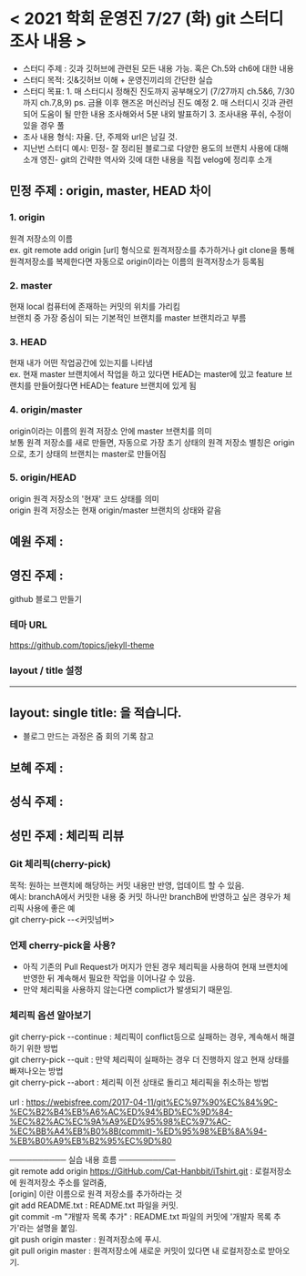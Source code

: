 # < 2021 학회 운영진 7/27 (화) git 스터디 조사 내용 >
 - 스터디 주제 : 깃과 깃허브에 관련된 모든 내용 가능. 혹은 Ch.5와 ch6에 대한 내용
 - 스터디 목적: 깃&깃허브 이해 + 운영진끼리의 간단한 실습 
 - 스터디 목표: 1. 매 스터디시 정해진 진도까지 공부해오기 (7/27까지 ch.5&6, 7/30까지 ch.7,8,9)
                                           ps. 금욜 이후 핸즈온 머신러닝 진도 예정
               2. 매 스터디시 깃과 관련되어 도움이 될 만한 내용 조사해와서 5분 내외 발표하기
               3. 조사내용 푸쉬, 수정이 있을 경우 풀
  - 조사 내용 형식: 자율. 단, 주제와 url은 남길 것.   
  - 지난번 스터디 예시: 민정- 잘 정리된 블로그로 다양한 용도의 브랜치 사용에 대해 소개
                      영진- git의 간략한 역사와 깃에 대한 내용을 직접 velog에 정리후 소개


## 민정 주제 : origin, master, HEAD 차이
### 1. origin
원격 저장소의 이름 <br/>
ex. git remote add origin [url] 형식으로 원격저장소를 추가하거나
git clone을 통해 원격저장소를 복제한다면 자동으로 origin이라는 이름의 원격저장소가 등록됨

### 2. master
현재 local 컴퓨터에 존재하는 커밋의 위치를 가리킴 <br/>
브랜치 중 가장 중심이 되는 기본적인 브랜치를 master 브랜치라고 부름

### 3. HEAD
현재 내가 어떤 작업공간에 있는지를 나타냄 <br/>
ex. 현재 master 브랜치에서 작업을 하고 있다면 HEAD는 master에 있고
feature 브랜치를 만들어줬다면 HEAD는 feature 브랜치에 있게 됨

### 4. origin/master
origin이라는 이름의 원격 저장소 안에 master 브랜치를 의미 <br/>
보통 원격 저장소를 새로 만들면, 자동으로 가장 초기 상태의 원격 저장소 별칭은 origin으로, 초기 상태의 브랜치는 master로 만들어짐

### 5. origin/HEAD
origin 원격 저장소의 '현재' 코드 상태를 의미 <br/>
origin 원격 저장소는 현재 origin/master 브랜치의 상태와 같음

## 예원 주제 :


## 영진 주제 :
github 블로그 만들기
### 테마 URL
https://github.com/topics/jekyll-theme

### layout / title 설정 
----
layout: single
title: 을 적습니다.
----

* 블로그 만드는 과정은 줌 회의 기록 참고

## 보혜 주제 :


## 성식 주제 :


## 성민 주제 : 체리픽 리뷰
### Git 체리픽(cherry-pick)
목적: 원하는 브랜치에 해당하는 커밋 내용만 반영, 업데이트 할 수 있음.<br/>
예시: branchA에서 커밋한 내용 중 커밋 하나만 branchB에 반영하고 싶은 경우가 체리픽 사용에 좋은 예<br/>
git cherry-pick --<커밋넘버>

### 언제 cherry-pick을 사용?
 - 아직 기존의 Pull Request가 머지가 안된 경우 체리픽을 사용하여 현재 브랜치에 반영한 뒤 계속해서 필요한 작업을 이어나갈 수 있음.
 - 만약 체리픽을 사용하지 않는다면 complict가 발생되기 때문임.

### 체리픽 옵션 알아보기
git cherry-pick --continue : 체리픽이 conflict등으로 실패하는 경우, 계속해서 해결하기 위한 방법<br/>
git cherry-pick --quit : 만약 체리픽이 실패하는 경우 더 진행하지 않고 현재 상태를 빠져나오는 방법<br/>
git cherry-pick --abort : 체리픽 이전 상태로 돌리고 체리픽을 취소하는 방법<br/>
<br/>
url : https://webisfree.com/2017-04-11/git%EC%97%90%EC%84%9C-%EC%B2%B4%EB%A6%AC%ED%94%BD%EC%9D%84-%EC%82%AC%EC%9A%A9%ED%95%98%EC%97%AC-%EC%BB%A4%EB%B0%8B(commit)-%ED%95%98%EB%8A%94-%EB%B0%A9%EB%B2%95%EC%9D%80



────────── 실습 내용 흐름 ──────────  
git remote add origin https://GitHub.com/Cat-Hanbbit/iTshirt.git : 로컬저장소에 원격저장소 주소를 알려줌,  
                                                                   [origin] 이란  이름으로 원격 저장소를 추가하라는 것  
git add README.txt 		: README.txt 파일을 커밋.  
git commit -m "개발자 목록 추가"	: README.txt 파일의 커밋에 '개발자 목록 추가'라는 설명을 붙임.  
git push origin master		: 원격저장소에 푸시.  
git pull origin master		: 원격저장소에 새로운 커밋이 있다면 내 로컬저장소로 받아오기.   

